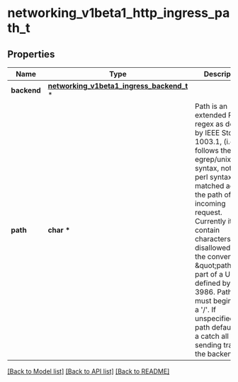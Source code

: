 # networking_v1beta1_http_ingress_path_t

## Properties
Name | Type | Description | Notes
------------ | ------------- | ------------- | -------------
**backend** | [**networking_v1beta1_ingress_backend_t**](networking_v1beta1_ingress_backend.md) \* |  | 
**path** | **char \*** | Path is an extended POSIX regex as defined by IEEE Std 1003.1, (i.e this follows the egrep/unix syntax, not the perl syntax) matched against the path of an incoming request. Currently it can contain characters disallowed from the conventional \&quot;path\&quot; part of a URL as defined by RFC 3986. Paths must begin with a &#39;/&#39;. If unspecified, the path defaults to a catch all sending traffic to the backend. | [optional] 

[[Back to Model list]](../README.md#documentation-for-models) [[Back to API list]](../README.md#documentation-for-api-endpoints) [[Back to README]](../README.md)



